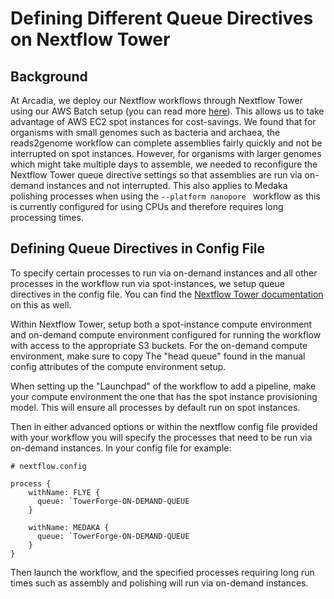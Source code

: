 # Defining Different Queue Directives on Nextflow Tower

## Background

At Arcadia, we deploy our Nextflow workflows through Nextflow Tower using our AWS Batch setup (you can read more [here]([https://doi.org/10.57844/ARCADIA-CC5J-A519)). This allows us to take advantage of AWS EC2 spot instances for cost-savings. We found that for organisms with small genomes such as bacteria and archaea, the reads2genome workflow can complete assemblies fairly quickly and not be interrupted on spot instances. However, for organisms with larger genomes which might take multiple days to assemble, we needed to reconfigure the Nextflow Tower queue directive settings so that assemblies are run via on-demand instances and not interrupted. This also applies to Medaka polishing processes when using the `--platform nanopore ` workflow as this is currently configured for using CPUs and therefore requires long processing times.

## Defining Queue Directives in Config File

To specify certain processes to run via on-demand instances and all other processes in the workflow run via spot-instances, we setup queue directives in the config file. You can find the [Nextflow Tower documentation](https://help.tower.nf/22.3/faqs/?h=queue#queues) on this as well.

Within Nextflow Tower, setup both a spot-instance compute environment and on-demand compute environment configured for running the workflow with access to the appropriate S3 buckets. For the on-demand compute environment, make sure to copy The "head queue" found in the manual config attributes of the compute environment setup.

When setting up the "Launchpad" of the workflow to add a pipeline, make your compute environment the one that has the spot instance provisioning model. This will ensure all processes by default run on spot instances.

Then in either advanced options or within the nextflow config file provided with your workflow you will specify the processes that need to be run via on-demand instances. In your config file for example:

```
# nextflow.config

process {
    withName: FLYE {
      queue: `TowerForge-ON-DEMAND-QUEUE
    }

    withName: MEDAKA {
      queue: `TowerForge-ON-DEMAND-QUEUE
    }
}
```

Then launch the workflow, and the specified processes requiring long run times such as assembly and polishing will run via on-demand instances.
